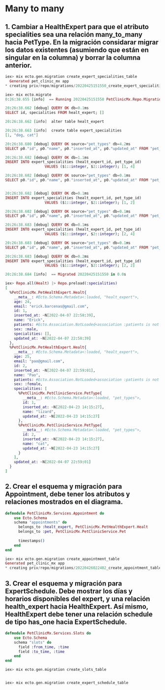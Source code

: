# Many to many


## 1. Cambiar a HealthExpert para que el atributo specialities sea una relación many_to_many hacia PetType. En la migración considarar migrar los datos existentes (asumiendo que están en singular en la columna) y borrar la columna anterior.

```elixir
iex> mix ecto.gen.migration create_expert_specialities_table
  Generated pet_clinic_mx app
* creating priv/repo/migrations/20220425151550_create_expert_specialities_table.exs
```


```elixir
iex> mix ecto.migrate
0:26:38.655 [info]  == Running 20220425151550 PetClinicMx.Repo.Migrations.CreateExpertSpecialitiesTable.change/0 forward

20:26:38.662 [debug] QUERY OK db=0.1ms
SELECT id, specialities FROM healt_expert; []

20:26:38.662 [info]  alter table healt_expert

20:26:38.663 [info]  create table expert_specialities
[1, "dog, cat"]

20:26:38.680 [debug] QUERY OK source="pet_types" db=4.2ms
SELECT p0."id", p0."name", p0."inserted_at", p0."updated_at" FROM "pet_types" AS p0 WHERE (p0."name" = $1) ["dog"]

20:26:38.682 [debug] QUERY OK db=1.1ms
INSERT INTO expert_specialities (healt_expert_id, pet_type_id)
                  VALUES ($1::integer, $2::integer); [1, 4]

20:26:38.682 [debug] QUERY OK source="pet_types" db=0.1ms
SELECT p0."id", p0."name", p0."inserted_at", p0."updated_at" FROM "pet_types" AS p0 WHERE (p0."name" = $1) ["cat"]


20:26:38.682 [debug] QUERY OK db=0.1ms
INSERT INTO expert_specialities (healt_expert_id, pet_type_id)
                  VALUES ($1::integer, $2::integer); [1, 2]

20:26:38.682 [debug] QUERY OK source="pet_types" db=0.1ms
SELECT p0."id", p0."name", p0."inserted_at", p0."updated_at" FROM "pet_types" AS p0 WHERE (p0."name" = $1) ["dog"]

20:26:38.683 [debug] QUERY OK db=0.1ms
INSERT INTO expert_specialities (healt_expert_id, pet_type_id)
                  VALUES ($1::integer, $2::integer); [2, 4]

20:26:38.683 [debug] QUERY OK source="pet_types" db=0.1ms
SELECT p0."id", p0."name", p0."inserted_at", p0."updated_at" FROM "pet_types" AS p0 WHERE (p0."name" = $1) ["cat"]

20:26:38.683 [debug] QUERY OK db=0.2ms
INSERT INTO expert_specialities (healt_expert_id, pet_type_id)
                  VALUES ($1::integer, $2::integer); [2, 2]

20:26:38.684 [info]  == Migrated 20220425151550 in 0.0s

```


```elixir
iex> Repo.all(Healt) |> Repo.preload(:specialities)
[
  %PetClinicMx.PetHealthExpert.Healt{
    __meta__: #Ecto.Schema.Metadata<:loaded, "healt_expert">,
    age: 24,
    email: "erick.barcenas@gmail.com",
    id: 1,
    inserted_at: ~N[2022-04-07 22:58:39],
    name: "Erick",
    patients: #Ecto.Association.NotLoaded<association :patients is not loaded>,
    sex: :male,
    specialities: [],
    updated_at: ~N[2022-04-07 22:58:39]
  },
  %PetClinicMx.PetHealthExpert.Healt{
    __meta__: #Ecto.Schema.Metadata<:loaded, "healt_expert">,
    age: 25,
    email: "pao@gmail.com",
    id: 2,
    inserted_at: ~N[2022-04-07 22:59:01],
    name: "Pao",
    patients: #Ecto.Association.NotLoaded<association :patients is not loaded>,
    sex: :female,
    specialities: [
      %PetClinicMx.PetClinicService.PetType{
        __meta__: #Ecto.Schema.Metadata<:loaded, "pet_types">,
        id: 1,
        inserted_at: ~N[2022-04-23 14:15:27],
        name: "lizard",
        updated_at: ~N[2022-04-23 14:15:27]
      },
      %PetClinicMx.PetClinicService.PetType{
        __meta__: #Ecto.Schema.Metadata<:loaded, "pet_types">,
        id: 2,
        inserted_at: ~N[2022-04-23 14:15:27],
        name: "cat",
        updated_at: ~N[2022-04-23 14:15:27]
      }
    ],
    updated_at: ~N[2022-04-07 22:59:01]
  }
]
```

## 2. Crear el esquema y migración para Appointment, debe tener los atributos y relaciones mostrados en el diagrama.


```elixir
defmodule PetClinicMx.Services.Appointment do
    use Ecto.Schema
    schema "appointments" do
      belongs_to :healt_expert, PetClinicMx.PetHealthExpert.Healt
      belongs_to :pet, PetClinicMx.PetClinicService.Pet
      
      timestamps()
    end
end

```

```elixir
iex> mix ecto.gen.migration create_appointment_table
Generated pet_clinic_mx app
* creating priv/repo/migrations/20220426022402_create_appointment_table.exs
```


## 3. Crear el esquema y migración para ExpertSchedule.  Debe mostrar los días y horarios disponibles del expert, y una relación health_expert hacia HealthExpert. Así mismo, HealthExpert debe tener una relación schedule de tipo has_one hacia ExpertSchedule.

```elixir
defmodule PetClinicMx.Services.Slots do
    use Ecto.Schema
    schema "slots" do
      field :from_time, :time	
      field :to_time, :time	
    end
end
```

```elixir
iex> mix ecto.gen.migration create_slots_table
```



```elixir

```

```elixir
iex> mix ecto.gen.migration create_expert_schedule_table

```


